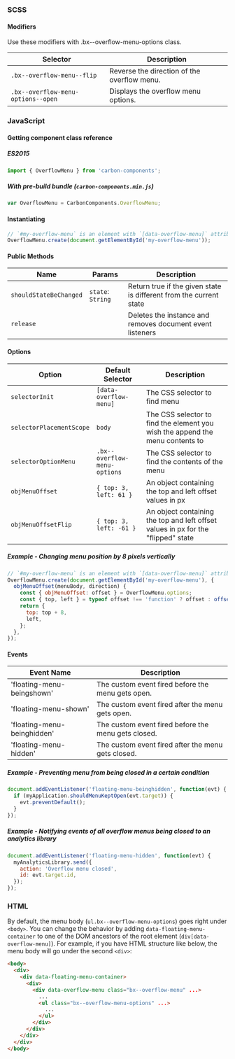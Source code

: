 ### SCSS

#### Modifiers

Use these modifiers with .bx--overflow-menu-options class.

| Selector                           | Description                                 |
| ---------------------------------- | ------------------------------------------- |
| `.bx--overflow-menu--flip`         | Reverse the direction of the overflow menu. |
| `.bx--overflow-menu-options--open` | Displays the overflow menu options.         |

### JavaScript

#### Getting component class reference

##### ES2015

```javascript
import { OverflowMenu } from 'carbon-components';
```

##### With pre-build bundle (`carbon-components.min.js`)

```javascript
var OverflowMenu = CarbonComponents.OverflowMenu;
```

#### Instantiating

```javascript
// `#my-overflow-menu` is an element with `[data-overflow-menu]` attribute
OverflowMenu.create(document.getElementById('my-overflow-menu'));
```

#### Public Methods

| Name                   | Params            | Description                                                        |
| ---------------------- | ----------------- | ------------------------------------------------------------------ |
| `shouldStateBeChanged` | `state`: `String` | Return true if the given state is different from the current state |
| `release`              |                   | Deletes the instance and removes document event listeners          |

#### Options

| Option                   | Default Selector             | Description                                                                       |
| ------------------------ | ---------------------------- | --------------------------------------------------------------------------------- |
| `selectorInit`           | `[data-overflow-menu]`       | The CSS selector to find menu                                                     |
| `selectorPlacementScope` | `body`                       | The CSS selector to find the element you wish the append the menu contents to     |
| `selectorOptionMenu`     | `.bx--overflow-menu-options` | The CSS selector to find the contents of the menu                                 |
| `objMenuOffset`          | `{ top: 3, left: 61 }`       | An object containing the top and left offset values in px                         |
| `objMenuOffsetFlip`      | `{ top: 3, left: -61 }`      | An object containing the top and left offset values in px for the "flipped" state |

##### Example - Changing menu position by 8 pixels vertically

```javascript
// `#my-overflow-menu` is an element with `[data-overflow-menu]` attribute
OverflowMenu.create(document.getElementById('my-overflow-menu'), {
  objMenuOffset(menuBody, direction) {
    const { objMenuOffset: offset } = OverflowMenu.options;
    const { top, left } = typeof offset !== 'function' ? offset : offset(menuBody, direction);
    return {
      top: top + 8,
      left,
    };
  },
});
```

#### Events

| Event Name                  | Description                                         |
| --------------------------- | --------------------------------------------------- |
| 'floating-menu-beingshown'  | The custom event fired before the menu gets open.   |
| 'floating-menu-shown'       | The custom event fired after the menu gets open.    |
| 'floating-menu-beinghidden' | The custom event fired before the menu gets closed. |
| 'floating-menu-hidden'      | The custom event fired after the menu gets closed.  |

##### Example - Preventing menu from being closed in a certain condition

```javascript
document.addEventListener('floating-menu-beinghidden', function(evt) {
  if (myApplication.shouldMenuKeptOpen(evt.target)) {
    evt.preventDefault();
  }
});
```

##### Example - Notifying events of all overflow menus being closed to an analytics library

```javascript
document.addEventListener('floating-menu-hidden', function(evt) {
  myAnalyticsLibrary.send({
    action: 'Overflow menu closed',
    id: evt.target.id,
  });
});
```

### HTML

By default, the menu body (`ul.bx--overflow-menu-options`) goes right under `<body>`. You can change the behavior by adding `data-floating-menu-container` to one of the DOM ancestors of the root element (`div[data-overflow-menu]`). For example, if you have HTML structure like below, the menu body will go under the second `<div>`:

```html
<body>
  <div>
    <div data-floating-menu-container>
      <div>
        <div data-overflow-menu class="bx--overflow-menu" ...>
          ...
          <ul class="bx--overflow-menu-options" ...>
            ...
          </ul>
        </div>
      </div>
    </div>
  </div>
</body>
```
